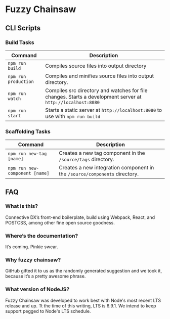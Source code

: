 # Fuzzy Chainsaw

## CLI Scripts

### Build Tasks

Command | Description
--- | ---
`npm run build` | Compiles source files into output directory
`npm run production` | Compiles and minifies source files into output directory.
`npm run watch` | Compiles src directory and watches for file changes. Starts a development server at `http://localhost:8080`
`npm run start` | Starts a static server at `http://localhost:8080` to use with `npm run build`

### Scaffolding Tasks

Command | Description
--- | ---
`npm run new-tag [name]` | Creates a new tag component in the `/source/tags` directory.
`npm run new-component [name]` | Creates a new integration component in the `/source/components` directory.


## FAQ

### What is this?

Connective DX’s front-end boilerplate, build using Webpack, React, and POSTCSS, among other fine open source goodness.

### Where’s the documentation?

It’s coming. Pinkie swear.

### Why fuzzy chainsaw?

GitHub gifted it to us as the randomly generated suggestion and we took it, because it’s a pretty awesome phrase.

### What version of NodeJS?
Fuzzy Chainsaw was developed to work best with Node's most recent LTS release and up. Tt the time of this writing, LTS is 6.9.1. 
We intend to keep support pegged to Node's LTS schedule.
